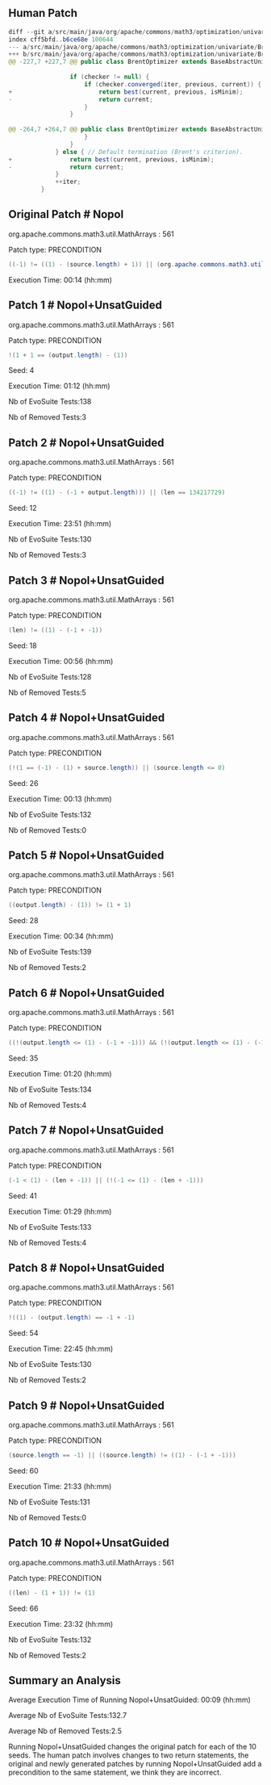 
## Human Patch 

```Java
diff --git a/src/main/java/org/apache/commons/math3/optimization/univariate/BrentOptimizer.java b/src/main/java/org/apache/commons/math3/optimization/univariate/BrentOptimizer.java
index cff5bfd..b6ce68e 100644
--- a/src/main/java/org/apache/commons/math3/optimization/univariate/BrentOptimizer.java
+++ b/src/main/java/org/apache/commons/math3/optimization/univariate/BrentOptimizer.java
@@ -227,7 +227,7 @@ public class BrentOptimizer extends BaseAbstractUnivariateOptimizer {
 
                 if (checker != null) {
                     if (checker.converged(iter, previous, current)) {
+                        return best(current, previous, isMinim);
-                        return current;
                     }
                 }
 
@@ -264,7 +264,7 @@ public class BrentOptimizer extends BaseAbstractUnivariateOptimizer {
                     }
                 }
             } else { // Default termination (Brent's criterion).
+                return best(current, previous, isMinim);
-                return current;
             }
             ++iter;
         }

```


## Original Patch # Nopol 

org.apache.commons.math3.util.MathArrays : 561

Patch type: PRECONDITION

```Java
((-1) != ((1) - (source.length) + 1)) || (org.apache.commons.math3.util.MathArrays.SPLIT_FACTOR == output.length)
```

Execution Time: 00:14 (hh:mm)


## Patch 1 # Nopol+UnsatGuided 

org.apache.commons.math3.util.MathArrays : 561

Patch type: PRECONDITION

```Java
!(1 + 1 == (output.length) - (1))
```

Seed: 4

Execution Time: 01:12 (hh:mm)

Nb of EvoSuite Tests:138

Nb of Removed Tests:3


## Patch 2 # Nopol+UnsatGuided 

org.apache.commons.math3.util.MathArrays : 561

Patch type: PRECONDITION

```Java
((-1) != ((1) - (-1 + output.length))) || (len == 134217729)
```

Seed: 12

Execution Time: 23:51 (hh:mm)

Nb of EvoSuite Tests:130

Nb of Removed Tests:3


## Patch 3 # Nopol+UnsatGuided 

org.apache.commons.math3.util.MathArrays : 561

Patch type: PRECONDITION

```Java
(len) != ((1) - (-1 + -1))
```

Seed: 18

Execution Time: 00:56 (hh:mm)

Nb of EvoSuite Tests:128

Nb of Removed Tests:5


## Patch 4 # Nopol+UnsatGuided 

org.apache.commons.math3.util.MathArrays : 561

Patch type: PRECONDITION

```Java
(!(1 == (-1) - (1) + source.length)) || (source.length <= 0)
```

Seed: 26

Execution Time: 00:13 (hh:mm)

Nb of EvoSuite Tests:132

Nb of Removed Tests:0


## Patch 5 # Nopol+UnsatGuided 

org.apache.commons.math3.util.MathArrays : 561

Patch type: PRECONDITION

```Java
((output.length) - (1)) != (1 + 1)
```

Seed: 28

Execution Time: 00:34 (hh:mm)

Nb of EvoSuite Tests:139

Nb of Removed Tests:2


## Patch 6 # Nopol+UnsatGuided 

org.apache.commons.math3.util.MathArrays : 561

Patch type: PRECONDITION

```Java
((!(output.length <= (1) - (-1 + -1))) && (!(output.length <= (1) - (-1 + -1)))) || (len < (1) - (-1 + -1))
```

Seed: 35

Execution Time: 01:20 (hh:mm)

Nb of EvoSuite Tests:134

Nb of Removed Tests:4


## Patch 7 # Nopol+UnsatGuided 

org.apache.commons.math3.util.MathArrays : 561

Patch type: PRECONDITION

```Java
(-1 < (1) - (len + -1)) || (!(-1 <= (1) - (len + -1)))
```

Seed: 41

Execution Time: 01:29 (hh:mm)

Nb of EvoSuite Tests:133

Nb of Removed Tests:4


## Patch 8 # Nopol+UnsatGuided 

org.apache.commons.math3.util.MathArrays : 561

Patch type: PRECONDITION

```Java
!((1) - (output.length) == -1 + -1)
```

Seed: 54

Execution Time: 22:45 (hh:mm)

Nb of EvoSuite Tests:130

Nb of Removed Tests:2


## Patch 9 # Nopol+UnsatGuided 

org.apache.commons.math3.util.MathArrays : 561

Patch type: PRECONDITION

```Java
(source.length == -1) || ((source.length) != ((1) - (-1 + -1)))
```

Seed: 60

Execution Time: 21:33 (hh:mm)

Nb of EvoSuite Tests:131

Nb of Removed Tests:0


## Patch 10 # Nopol+UnsatGuided 

org.apache.commons.math3.util.MathArrays : 561

Patch type: PRECONDITION

```Java
((len) - (1 + 1)) != (1)
```

Seed: 66

Execution Time: 23:32 (hh:mm)

Nb of EvoSuite Tests:132

Nb of Removed Tests:2


## Summary an Analysis 

Average Execution Time of Running Nopol+UnsatGuided: 00:09 (hh:mm)

Average Nb of EvoSuite Tests:132.7

Average Nb of Removed Tests:2.5

Running Nopol+UnsatGuided changes the original patch for each of the 10 seeds. The human patch involves changes to two return statements, the original and newly generated patches by running Nopol+UnsatGuided add a precondition to the same statement, we think they are incorrect.
